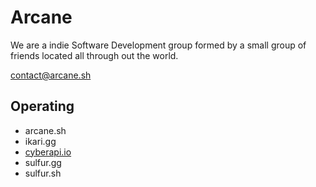# Arcane
We are a indie Software Development group formed by a small group of friends located all through out the world.

<contact@arcane.sh>

## Operating
- arcane.sh
- ikari.gg
- [cyberapi.io](https://cyberapi.io/)
- sulfur.gg
- sulfur.sh
